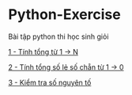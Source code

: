 # Python-Exercise
Bài tập python thi học sinh giỏi

[1 - Tính tổng từ 1 -> N](https://github.com/Nekitori17/Python-Exercise/blob/main/1%20-%20Calculate%20sum%20from%201%20-%3E%20N.py)

[2 - Tính tổng số lẻ số chẵn từ 1 -> 0](https://github.com/Nekitori17/Python-Exercise/blob/main/2%20-%20Caculate%20sum%20odd%20or%20even%20from%201%20to%20N.py)

[3 - Kiểm tra số nguyên tố](https://github.com/Nekitori17/Python-Exercise/blob/main/3%20-%20Check%20a%20number%20is%20prime%20number.py)
